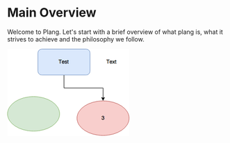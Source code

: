 # Main Overview

Welcome to Plang. Let's start with a brief overview of what plang is, what it strives to achieve and the philosophy we follow.

![Image Flow](./images/flow.png)

